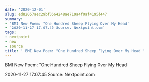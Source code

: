 ```yaml
---
date: '2020-12-01'
slug: ed82057aec29bf5664248ae719a4f0af4195d447
summary:
- 'BMI New Poem: "One Hundred Sheep Flying Over My Head'
- '2020-11-27 17:07:45 Source: Nextpoint.com'
tags:
- nextpoint
- new
- source
title: ' BMI New Poem: "One Hundred Sheep Flying Over My Head '
---
```


 BMI New Poem: "One Hundred Sheep Flying Over My Head

2020-11-27 17:07:45 Source: Nextpoint.com

 
        